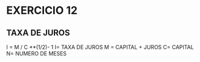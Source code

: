 # EXERCICIO 12
## TAXA DE JUROS

I = M / C **(1/2)- 1
I= TAXA DE JUROS
M = CAPITAL + JUROS
C= CAPITAL 
N= NUMERO DE MESES
